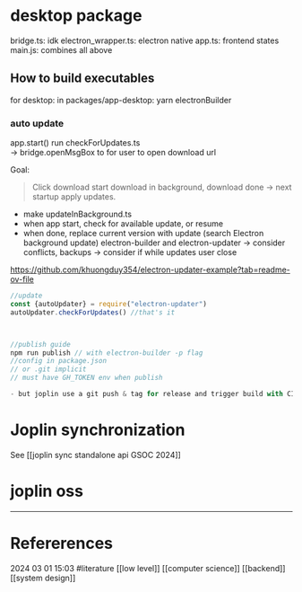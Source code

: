 # desktop package  
bridge.ts: idk 
electron_wrapper.ts: electron native
app.ts: frontend states
main.js: combines all above 
## How to build executables 
for desktop: in packages/app-desktop: yarn electronBuilder

### auto update   
app.start() run checkForUpdates.ts   
-> bridge.openMsgBox to for user to open download url

Goal:   
> Click download start download in background, download done -> next startup apply updates. 
- make  updateInBackground.ts  
- when app start, check for available update, or resume
- when done, replace current version with update (search Electron background update)  electron-builder and electron-updater
-> consider conflicts, backups 
-> consider if while updates user close


https://github.com/khuongduy354/electron-updater-example?tab=readme-ov-file 
```js
//update
const {autoUpdater} = require("electron-updater")
autoUpdater.checkForUpdates() //that's it  



//publish guide
npm run publish // with electron-builder -p flag
//config in package.json
// or .git implicit
// must have GH_TOKEN env when publish

- but joplin use a git push & tag for release and trigger build with CI, not electron-builder -p
```

# Joplin synchronization  
See [[joplin sync standalone api GSOC 2024]]



# joplin oss
--- 
# Refererences 




2024 03 01 15:03
#literature  [[low level]] [[computer science]] [[backend]] [[system design]]